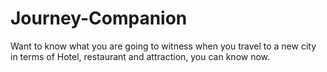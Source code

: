 # Journey-Companion
Want to know what you are going to witness when you travel to a new city in terms of Hotel, restaurant and attraction, you can know now.  
